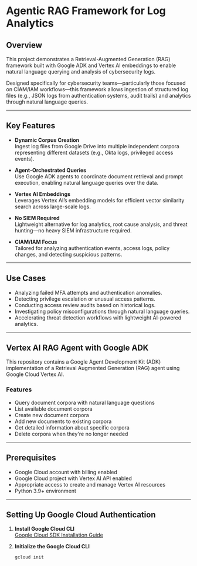 # Agentic RAG Framework for Log Analytics

## Overview

This project demonstrates a Retrieval-Augmented Generation (RAG) framework built with Google ADK and Vertex AI embeddings to enable natural language querying and analysis of cybersecurity logs.

Designed specifically for cybersecurity teams—particularly those focused on CIAM/IAM workflows—this framework allows ingestion of structured log files (e.g., JSON logs from authentication systems, audit trails) and analytics through natural language queries.

---

## Key Features

- **Dynamic Corpus Creation**  
  Ingest log files from Google Drive into multiple independent corpora representing different datasets (e.g., Okta logs, privileged access events).

- **Agent-Orchestrated Queries**  
  Use Google ADK agents to coordinate document retrieval and prompt execution, enabling natural language queries over the data.

- **Vertex AI Embeddings**  
  Leverages Vertex AI’s embedding models for efficient vector similarity search across large-scale logs.

- **No SIEM Required**  
  Lightweight alternative for log analytics, root cause analysis, and threat hunting—no heavy SIEM infrastructure required.

- **CIAM/IAM Focus**  
  Tailored for analyzing authentication events, access logs, policy changes, and detecting suspicious patterns.

---

## Use Cases

- Analyzing failed MFA attempts and authentication anomalies.
- Detecting privilege escalation or unusual access patterns.
- Conducting access review audits based on historical logs.
- Investigating policy misconfigurations through natural language queries.
- Accelerating threat detection workflows with lightweight AI-powered analytics.

---

## Vertex AI RAG Agent with Google ADK

This repository contains a Google Agent Development Kit (ADK) implementation of a Retrieval Augmented Generation (RAG) agent using Google Cloud Vertex AI.

### Features

- Query document corpora with natural language questions
- List available document corpora
- Create new document corpora
- Add new documents to existing corpora
- Get detailed information about specific corpora
- Delete corpora when they're no longer needed

---

## Prerequisites

- Google Cloud account with billing enabled
- Google Cloud project with Vertex AI API enabled
- Appropriate access to create and manage Vertex AI resources
- Python 3.9+ environment

---

## Setting Up Google Cloud Authentication

1. **Install Google Cloud CLI**  
   [Google Cloud SDK Installation Guide](https://cloud.google.com/sdk/docs/install)

2. **Initialize the Google Cloud CLI**
   ```bash
   gcloud init
